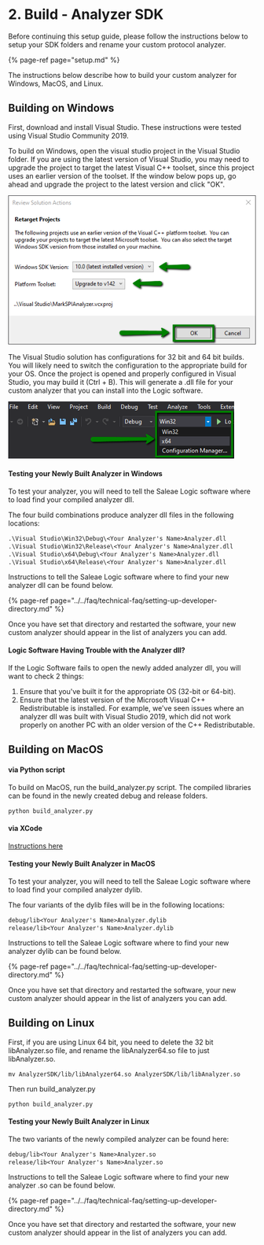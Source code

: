 # 2. Build - Analyzer SDK

Before continuing this setup guide, please follow the instructions below to setup your SDK folders and rename your custom protocol analyzer.

{% page-ref page="setup.md" %}

The instructions below describe how to build your custom analyzer for Windows, MacOS, and Linux.

## Building on Windows

First, download and install Visual Studio. These instructions were tested using Visual Studio Community 2019.

To build on Windows, open the visual studio project in the Visual Studio folder. If you are using the latest version of Visual Studio, you may need to upgrade the project to target the latest Visual C++ toolset, since this project uses an earlier version of the toolset. If the window below pops up, go ahead and upgrade the project to the latest version and click "OK".

![Retarget Project to the Latest Toolset](../../.gitbook/assets/2019-10-22_1904.png)

The Visual Studio solution has configurations for 32 bit and 64 bit builds. You will likely need to switch the configuration to the appropriate build for your OS. Once the project is opened and properly configured in Visual Studio, you may build it \(Ctrl + B\). This will generate a .dll file for your custom analyzer that you can install into the Logic software.

![Configure Build for 32-bit or 64-bit OS](../../.gitbook/assets/2019-10-22_1909.png)

#### Testing your Newly Built Analyzer in Windows

To test your analyzer, you will need to tell the Saleae Logic software where to load find your compiled analyzer dll.

The four build combinations produce analyzer dll files in the following locations:

```text
.\Visual Studio\Win32\Debug\<Your Analyzer's Name>Analyzer.dll
.\Visual Studio\Win32\Release\<Your Analyzer's Name>Analyzer.dll
.\Visual Studio\x64\Debug\<Your Analyzer's Name>Analyzer.dll
.\Visual Studio\x64\Release\<Your Analyzer's Name>Analyzer.dll
```

Instructions to tell the Saleae Logic software where to find your new analyzer dll can be found below.

{% page-ref page="../../faq/technical-faq/setting-up-developer-directory.md" %}

Once you have set that directory and restarted the software, your new custom analyzer should appear in the list of analyzers you can add.

#### Logic Software Having Trouble with the Analyzer dll?

If the Logic Software fails to open the newly added analyzer dll, you will want to check 2 things:

1. Ensure that you've built it for the appropriate OS \(32-bit or 64-bit\).
2. Ensure that the latest version of the Microsoft Visual C++ Redistributable is installed. For example, we've seen issues where an analyzer dll was built with Visual Studio 2019, which did not work properly on another PC with an older version of the C++ Redistributable.

## Building on MacOS

#### via Python script

To build on MacOS, run the build\_analyzer.py script. The compiled libraries can be found in the newly created debug and release folders.

```text
python build_analyzer.py
```

#### via XCode

[Instructions here](https://github.com/saleae/SampleAnalyzer/blob/master/docs/Analyzer%20SDK%20Setup.md#xcode-based-project)

#### Testing your Newly Built Analyzer in MacOS

To test your analyzer, you will need to tell the Saleae Logic software where to load find your compiled analyzer dylib.

The four variants of the dylib files will be in the following locations:

```text
debug/lib<Your Analyzer's Name>Analyzer.dylib
release/lib<Your Analyzer's Name>Analyzer.dylib
```

Instructions to tell the Saleae Logic software where to find your new analyzer dylib can be found below.

{% page-ref page="../../faq/technical-faq/setting-up-developer-directory.md" %}

Once you have set that directory and restarted the software, your new custom analyzer should appear in the list of analyzers you can add.

## Building on Linux

First, if you are using Linux 64 bit, you need to delete the 32 bit libAnalyzer.so file, and rename the libAnalyzer64.so file to just libAnalyzer.so.

```text
mv AnalyzerSDK/lib/libAnalyzer64.so AnalyzerSDK/lib/libAnalyzer.so
```

Then run build\_analyzer.py

```text
python build_analyzer.py
```

#### Testing your Newly Built Analyzer in Linux

The two variants of the newly compiled analyzer can be found here:

```text
debug/lib<Your Analyzer's Name>Analyzer.so
release/lib<Your Analyzer's Name>Analyzer.so
```

Instructions to tell the Saleae Logic software where to find your new analyzer .so can be found below.

{% page-ref page="../../faq/technical-faq/setting-up-developer-directory.md" %}

Once you have set that directory and restarted the software, your new custom analyzer should appear in the list of analyzers you can add.

